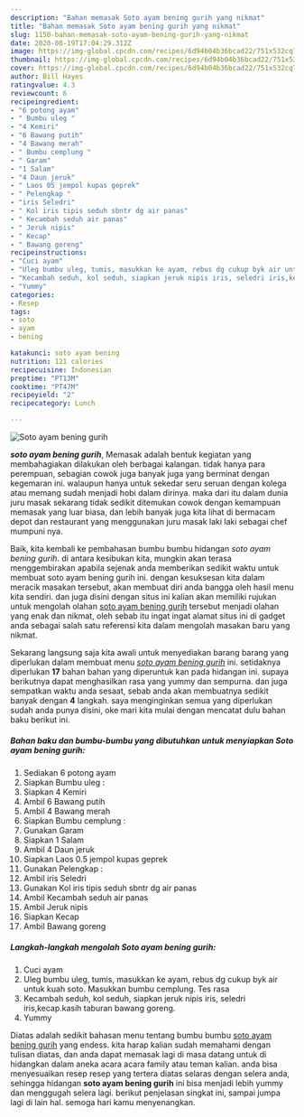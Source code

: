 ```yaml
---
description: "Bahan memasak Soto ayam bening gurih yang nikmat"
title: "Bahan memasak Soto ayam bening gurih yang nikmat"
slug: 1150-bahan-memasak-soto-ayam-bening-gurih-yang-nikmat
date: 2020-08-19T17:04:29.312Z
image: https://img-global.cpcdn.com/recipes/6d94b04b36bcad22/751x532cq70/soto-ayam-bening-gurih-foto-resep-utama.jpg
thumbnail: https://img-global.cpcdn.com/recipes/6d94b04b36bcad22/751x532cq70/soto-ayam-bening-gurih-foto-resep-utama.jpg
cover: https://img-global.cpcdn.com/recipes/6d94b04b36bcad22/751x532cq70/soto-ayam-bening-gurih-foto-resep-utama.jpg
author: Bill Hayes
ratingvalue: 4.3
reviewcount: 6
recipeingredient:
- "6 potong ayam"
- " Bumbu uleg "
- "4 Kemiri"
- "6 Bawang putih"
- "4 Bawang merah"
- " Bumbu cemplung "
- " Garam"
- "1 Salam"
- "4 Daun jeruk"
- " Laos 05 jempol kupas geprek"
- " Pelengkap "
- "iris Seledri"
- " Kol iris tipis seduh sbntr dg air panas"
- " Kecambah seduh air panas"
- " Jeruk nipis"
- " Kecap"
- " Bawang goreng"
recipeinstructions:
- "Cuci ayam"
- "Uleg bumbu uleg, tumis, masukkan ke ayam, rebus dg cukup byk air untuk kuah soto. Masukkan bumbu cemplung. Tes rasa"
- "Kecambah seduh, kol seduh, siapkan jeruk nipis iris, seledri iris,kecap.kasih taburan bawang goreng."
- "Yummy"
categories:
- Resep
tags:
- soto
- ayam
- bening

katakunci: soto ayam bening 
nutrition: 121 calories
recipecuisine: Indonesian
preptime: "PT13M"
cooktime: "PT47M"
recipeyield: "2"
recipecategory: Lunch

---
```



![Soto ayam bening gurih](https://img-global.cpcdn.com/recipes/6d94b04b36bcad22/751x532cq70/soto-ayam-bening-gurih-foto-resep-utama.jpg)

<b><i>soto ayam bening gurih</i></b>, Memasak adalah bentuk kegiatan yang membahagiakan dilakukan oleh berbagai kalangan. tidak hanya para perempuan, sebagian cowok juga banyak juga yang berminat dengan kegemaran ini. walaupun hanya untuk sekedar seru seruan dengan kolega atau memang sudah menjadi hobi dalam dirinya. maka dari itu dalam dunia juru masak sekarang tidak sedikit ditemukan cowok dengan kemampuan memasak yang luar biasa, dan lebih banyak juga kita lihat di bermacam depot dan restaurant yang menggunakan juru masak laki laki sebagai chef mumpuni nya.



Baik, kita kembali ke pembahasan bumbu bumbu hidangan <i>soto ayam bening gurih</i>. di antara kesibukan kita, mungkin akan terasa menggembirakan apabila sejenak anda memberikan sedikit waktu untuk membuat soto ayam bening gurih ini. dengan kesuksesan kita dalam meracik masakan tersebut, akan membuat diri anda bangga oleh hasil menu kita sendiri. dan juga disini dengan situs ini kalian akan memiliki rujukan untuk mengolah olahan <u>soto ayam bening gurih</u> tersebut menjadi olahan yang enak dan nikmat, oleh sebab itu ingat ingat alamat situs ini di gadget anda sebagai salah satu referensi kita dalam mengolah masakan baru yang nikmat.


Sekarang langsung saja kita awali untuk menyediakan barang barang yang diperlukan dalam membuat menu <u><i>soto ayam bening gurih</i></u> ini. setidaknya diperlukan <b>17</b> bahan bahan yang diperuntuk kan pada hidangan ini. supaya berikutnya dapat menghasilkan rasa yang yummy dan sempurna. dan juga sempatkan waktu anda sesaat, sebab anda akan membuatnya sedikit banyak dengan <b>4</b> langkah. saya menginginkan semua yang diperlukan sudah anda punya disini, oke mari kita mulai dengan mencatat dulu bahan baku berikut ini.

<!--inarticleads1-->

##### Bahan baku dan bumbu-bumbu yang dibutuhkan untuk menyiapkan Soto ayam bening gurih:

1. Sediakan 6 potong ayam
1. Siapkan  Bumbu uleg :
1. Siapkan 4 Kemiri
1. Ambil 6 Bawang putih
1. Ambil 4 Bawang merah
1. Siapkan  Bumbu cemplung :
1. Gunakan  Garam
1. Siapkan 1 Salam
1. Ambil 4 Daun jeruk
1. Siapkan  Laos 0.5 jempol kupas geprek
1. Gunakan  Pelengkap :
1. Ambil iris Seledri
1. Gunakan  Kol iris tipis seduh sbntr dg air panas
1. Ambil  Kecambah seduh air panas
1. Ambil  Jeruk nipis
1. Siapkan  Kecap
1. Ambil  Bawang goreng




<!--inarticleads2-->

##### Langkah-langkah mengolah Soto ayam bening gurih:

1. Cuci ayam
1. Uleg bumbu uleg, tumis, masukkan ke ayam, rebus dg cukup byk air untuk kuah soto. Masukkan bumbu cemplung. Tes rasa
1. Kecambah seduh, kol seduh, siapkan jeruk nipis iris, seledri iris,kecap.kasih taburan bawang goreng.
1. Yummy




Diatas adalah sedikit bahasan menu tentang bumbu bumbu <u>soto ayam bening gurih</u> yang endess. kita harap kalian sudah memahami dengan tulisan diatas, dan anda dapat memasak lagi di masa datang untuk di hidangkan dalam aneka acara acara family atau teman kalian. anda bisa menyesuaikan resep resep yang tertera diatas selaras dengan selera anda, sehingga hidangan <b>soto ayam bening gurih</b> ini bisa menjadi lebih yummy dan menggugah selera lagi. berikut penjelasan singkat ini, sampai jumpa lagi di lain hal. semoga hari kamu menyenangkan.
